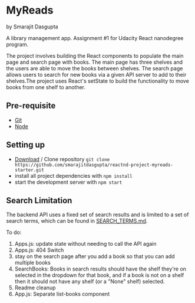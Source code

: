 # MyReads
by Smarajit Dasgupta

A library management app. Assignment #1 for Udacity React nanodegree program.

The project involves building the React components to populate the main page and search page with books. The main page has three shelves and the users are able to move the books between shelves. The search page allows users to search for new books via a given API server to add to their shelves.The project uses React's setState to build the functionality to move books from one shelf to another.

## Pre-requisite

* [Git](https://git-scm.com/)
* [Node](https://nodejs.org/en/)

## Setting up

* [Download](https://github.com/smarajitdasgupta/reactnd-project-myreads-starter/archive/master.zip) / Clone repository `git clone https://github.com/smarajitdasgupta/reactnd-project-myreads-starter.git`
* install all project dependencies with `npm install`
* start the development server with `npm start`

## Search Limitation

The backend API uses a fixed set of search results and is limited to a set of search terms, which can be found in [SEARCH_TERMS.md](https://github.com/smarajitdasgupta/reactnd-project-myreads-starter/blob/master/SEARCH_TERMS.md).

To do:

1. Apps.js: update state without needing to call the API again
2. Apps.js: 404 Switch
3. stay on the search page after you add a book so that you can add multiple books
4. SearchBooks: Books in search results should have the shelf they're on selected in the dropdown for that book, and if a book is not on a shelf then it should not have any shelf (or a "None" shelf) selected.
5. Readme cleanup
6. App.js: Separate list-books component

